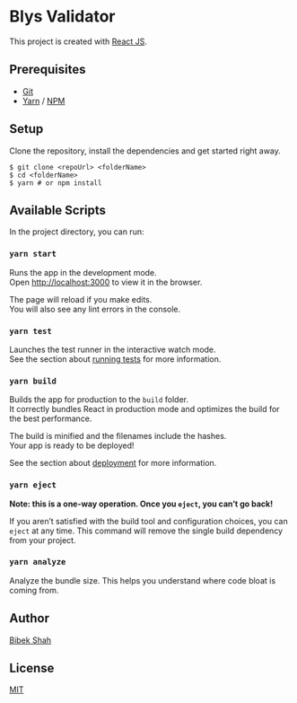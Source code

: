 # Blys Validator
This project is created with [React JS](https://reactjs.org).

## Prerequisites
- [Git](https://facebook.com)
- [Yarn](https://yarnpkg.com/en/docs/install) / [NPM](https://docs.npmjs.com/getting-started/installing-node)

## Setup
Clone the repository, install the dependencies and get started right away.

    $ git clone <repoUrl> <folderName>
    $ cd <folderName>
    $ yarn # or npm install

## Available Scripts

In the project directory, you can run:

### `yarn start`

Runs the app in the development mode.\
Open [http://localhost:3000](http://localhost:3000) to view it in the browser.

The page will reload if you make edits.\
You will also see any lint errors in the console.

### `yarn test`

Launches the test runner in the interactive watch mode.\
See the section about [running tests](https://facebook.github.io/create-react-app/docs/running-tests) for more information.

### `yarn build`

Builds the app for production to the `build` folder.\
It correctly bundles React in production mode and optimizes the build for the best performance.

The build is minified and the filenames include the hashes.\
Your app is ready to be deployed!

See the section about [deployment](https://facebook.github.io/create-react-app/docs/deployment) for more information.

### `yarn eject`

**Note: this is a one-way operation. Once you `eject`, you can’t go back!**

If you aren’t satisfied with the build tool and configuration choices, you can `eject` at any time.
This command will remove the single build dependency from your project.

### `yarn analyze`
Analyze the bundle size. This helps you understand where code bloat is coming from.

## Author
[Bibek Shah](https://github.com/BibekShah09)

## License
[MIT](https://choosealicense.com/licenses/mit/)
